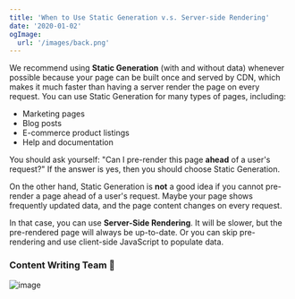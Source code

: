 ```yaml
---
title: 'When to Use Static Generation v.s. Server-side Rendering'
date: '2020-01-02'
ogImage:
  url: '/images/back.png'
---
```

We recommend using **Static Generation** (with and without data) whenever possible because your page can be built once and served by CDN, which makes it much faster than having a server render the page on every request.
You can use Static Generation for many types of pages, including:

* Marketing pages
* Blog posts
* E-commerce product listings
* Help and documentation

You should ask yourself: "Can I pre-render this page **ahead** of a user's request?" If the answer is yes, then you should choose Static Generation.

On the other hand, Static Generation is **not** a good idea if you cannot pre-render a page ahead of a user's request. Maybe your page shows frequently updated data, and the page content changes on every request.

In that case, you can use **Server-Side Rendering**. It will be slower, but the pre-rendered page will always be up-to-date. Or you can skip pre-rendering and use client-side JavaScript to populate data.


### Content Writing Team 📝
![image](/images/pexels-ali-pazani-2777898.jpg)